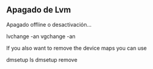 ## Apagado de Lvm

Apagado offline o desactivación...


lvchange -an <lvpath>
vgchange -an <vgname>

If you also want to remove the device maps you can use

dmsetup ls
dmsetup remove <name>
